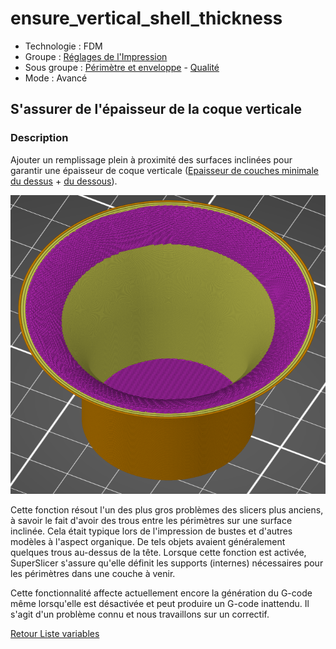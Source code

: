 # ensure_vertical_shell_thickness

* Technologie : FDM
* Groupe : [Réglages de l'Impression](../print_settings/print_settings.md)
* Sous groupe : [Périmètre et enveloppe](../print_settings/print_settings.md#périmètre-et-enveloppe) - [Qualité](../print_settings/print_settings.md#qualité)
* Mode : Avancé

## S'assurer de l'épaisseur de la coque verticale

### Description

Ajouter un remplissage plein à proximité des surfaces inclinées pour garantir une épaisseur de coque verticale ([Epaisseur de couches minimale du dessus](top_solid_min_thickness.md) + [du dessous](bottom_solid_min_thickness.md)).

![Ajout de zone pleine](./images/ensure_vertical_shell_thickness/001.png)


Cette fonction résout l'un des plus gros problèmes des slicers plus anciens, à savoir le fait d'avoir des trous entre les périmètres sur une surface inclinée. Cela était typique lors de l'impression de bustes et d'autres modèles à l'aspect organique. De tels objets avaient généralement quelques trous au-dessus de la tête. Lorsque cette fonction est activée, SuperSlicer s'assure qu'elle définit les supports (internes) nécessaires pour les périmètres dans une couche à venir.

Cette fonctionnalité affecte actuellement encore la génération du G-code même lorsqu'elle est désactivée et peut produire un G-code inattendu. Il s'agit d'un problème connu et nous travaillons sur un correctif.

[Retour Liste variables](variable_list.md)